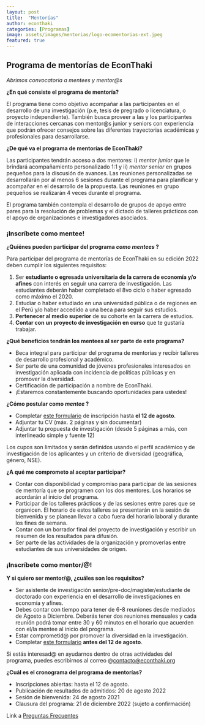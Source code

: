 ```yaml
---
layout: post
title:  "Mentorías"
author: econthaki
categories: [Programas]
image: assets/images/mentorias/logo-ecomentorias-ext.jpeg
featured: true
---
```




## Programa de mentorías de EconThaki

*Abrimos convocatoria a mentees y mentor@s*

**¿En qué consiste el programa de mentoría?**

El programa tiene como objetivo acompañar a las participantes en el desarrollo de una investigación (p.e, tesis de pregrado o licenciatura, o proyecto independiente). También busca proveer a las y los participantes de interacciones cercanas con mentor@s junior y seniors con experiencia que podrán ofrecer consejos sobre las diferentes trayectorias académicas y profesionales para desarrollarse.

**¿De qué va el programa de mentorías de EconThaki?**

Las participantes tendrán acceso a dos mentores: i) _mentor junior_ que le brindará acompañamiento personalizado 1:1 y ii) _mentor senior_ en grupos pequeños para la discusión de avances. Las reuniones personalizadas se desarrollarán por al menos 6 sesiones durante el programa para planificar y acompañar en el desarrollo de la propuesta. Las reuniones en grupo pequeños se realizarán 4 veces durante el programa.

El programa también contempla el desarrollo de grupos de apoyo entre pares para la resolución de problemas y el dictado de talleres prácticos con el apoyo de organizaciones e investigadores asociados.

### ¡Inscríbete como mentee!


**¿Quiénes pueden participar del programa *como mentees* ?**

Para participar del programa de mentorías de EconThaki en su edición 2022 deben cumplir los siguientes requisitos:

1. Ser **estudiante o egresada universitaria de la carrera de economía y/o afines** con interés en seguir una carrera de investigación. Las estudiantes deberán haber completado el 8vo ciclo o haber egresado como máximo el 2020.
2. Estudiar o haber estudiado en una universidad pública o de regiones en el Perú y/o haber accedido a una beca para seguir sus estudios.
3. **Pertenecer al medio superior** de su cohorte en la carrera de estudios.
4. **Contar con un proyecto de investigación en curso** que te gustaría trabajar.

**¿Qué beneficios tendrán los mentees al ser parte de este programa?**

- Beca integral para participar del programa de mentorías y recibir talleres de desarrollo profesional y académico.
- Ser parte de una comunidad de jóvenes profesionales interesados en investigación aplicada con incidencia de políticas públicas y en promover la diversidad.
- Certificación de participación a nombre de EconThaki.
- ¡Estaremos constantemente buscando oportunidades para ustedes!

**¿Cómo postular como *mentee* ?**

- Completar [este formulario](https://forms.gle/nw17SRrp52rWffPv9) de inscripción hasta **el 12 de agosto**.
- Adjuntar tu CV (máx. 2 páginas y sin documentar) 
- Adjuntar tu propuesta de investigación (desde 5 páginas a más, con interlineado simple y fuente 12)

Los cupos son limitados y serán definidos usando el perfil académico y de investigación de los aplicantes y un criterio de diversidad (geográfica, género, NSE).

**¿A qué me comprometo al aceptar participar?**

- Contar con disponibilidad y compromiso para participar de las sesiones de mentoría que se programen con los dos mentores. Los horarios se acordarán al inicio del programa.
- Participar de los talleres prácticos y de las sesiones entre pares que se organicen. El horario de estos talleres se presentarán en la sesión de bienvenida y se planean llevar a cabo fuera del horario laboral y durante los fines de semana.
- Contar con un borrador final del proyecto de investigación y escribir un resumen de los resultados para difusión.
- Ser parte de las actividades de la organización y promoverlas entre estudiantes de sus universidades de origen.

### ¡Inscríbete como mentor/@!

**Y si quiero ser mentor/@, ¿cuáles son los requisitos?**

- Ser asistente de investigación senior/pre-doc/magister/estudiante de doctorado con experiencia en el desarrollo de investigaciones en economía y afines.
- Debes contar con tiempo para tener de 6-8 reuniones desde mediados de Agosto a Diciembre. Deberás tener dos reuniones mensuales y cada reunión podrá tomar entre 30 y 60 minutos en el horario que acuerden con el/la mentee al inicio del programa.
- Estar comprometid@ por promover la diversidad en la investigación.
- Completar [este formulario](https://docs.google.com/forms/d/e/1FAIpQLScyayx9WhcxR80C0c_3JtoFiAjEuxDUTxvjsgom7xQKIfBjIw/viewform?usp=sf_link) **antes del 12 de agosto**.

Si estás interesad@ en ayudarnos dentro de otras actividades del programa, puedes escribirnos al correo @contacto@econthaki.org

**¿Cuál es el cronograma del programa de mentorías?**

- Inscripciones abiertas: hasta el 12 de agosto.
- Publicación de resultados de admitidos: 20 de agosto 2022
- Sesión de bienvenida: 24 de agosto 2021
- Clausura del programa: 21 de diciembre 2022 (sujeto a confirmación)



Link a  [Preguntas Frecuentes][pregfreq-link]

[pregfreq-link]:   https://econthaki.github.io/recursos/2021/01/06/pregfreq.html

